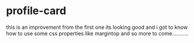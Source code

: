 # profile-card
this is an improvement from the first one
its looking good and i got to know how to use some css properties like margintop and so 
more to come...........

